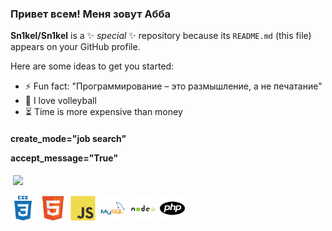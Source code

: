 ### Привет всем! Меня зовут Абба

**Sn1kel/Sn1kel** is a ✨ _special_ ✨ repository because its `README.md` (this file) appears on your GitHub profile.

Here are some ideas to get you started:

- ⚡  Fun fact: "Программирование – это размышление, а не печатание"
- 🏐   I love volleyball
- ⏳     Time is more expensive than money

<h4>create_mode="job search"
<p>accept_message="True"</p></h4>


<div id="header" aling="right" ><p margin-block-end: 32px margin-block-start: 32px>
  <a href="https://steamcommunity.com/id/xnikox_tlk/"><img src="" width="100"/></a>
  <a href="https://www.codewars.com/users/XnikoX"><img src="https://www.codewars.com/users/XnikoX/badges/large" width="500" /></a>
</p></div>

<div>
  <img src="https://github.com/devicons/devicon/blob/master/icons/css3/css3-plain-wordmark.svg"  title="CSS3" alt="CSS" width="40" height="40"/>&nbsp;
  <img src="https://github.com/devicons/devicon/blob/master/icons/html5/html5-original.svg" title="HTML5" alt="HTML" width="40" height="40"/>&nbsp;
  <img src="https://github.com/devicons/devicon/blob/master/icons/javascript/javascript-original.svg" title="JavaScript" alt="JavaScript" width="40" height="40"/>&nbsp;
  <img src="https://github.com/devicons/devicon/blob/master/icons/mysql/mysql-original-wordmark.svg" title="MySQL"  alt="MySQL" width="40" height="40"/>&nbsp;
  <img src="https://github.com/devicons/devicon/blob/master/icons/nodejs/nodejs-original-wordmark.svg" title="NodeJS" alt="NodeJS" width="40" height="40"/>&nbsp;
  <img src="https://github.com/devicons/devicon/blob/master/icons/php/php-plain.svg" title="Git" **alt="Git" width="40" height="40"/>
</div>
